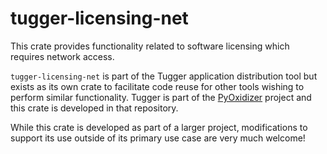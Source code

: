 # tugger-licensing-net

This crate provides functionality related to software licensing which requires
network access.

`tugger-licensing-net` is part of the Tugger application distribution tool
but exists as its own crate to facilitate code reuse for other tools
wishing to perform similar functionality. Tugger is part of the
[PyOxidizer](https://github.com/indygreg/PyOxidizer.git) project and
this crate is developed in that repository.

While this crate is developed as part of a larger project, modifications
to support its use outside of its primary use case are very much welcome!
